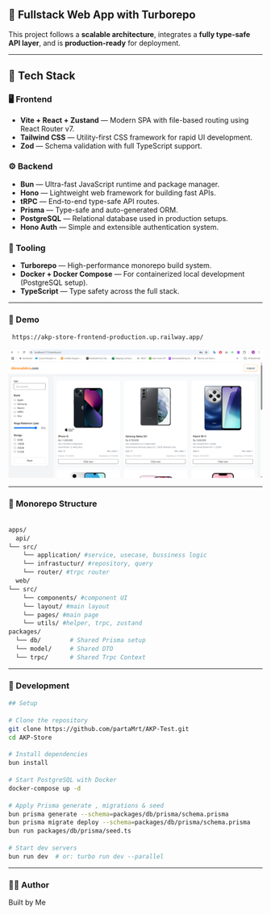 ## 📱 Fullstack Web App with Turborepo

This project follows a **scalable architecture**, integrates a **fully type-safe API layer**, and is **production-ready** for deployment.

---

## 🚀 Tech Stack

### 🖥️ Frontend
- **Vite + React + Zustand** — Modern SPA with file-based routing using React Router v7.
- **Tailwind CSS** — Utility-first CSS framework for rapid UI development.
- **Zod** — Schema validation with full TypeScript support.

### ⚙️ Backend
- **Bun** — Ultra-fast JavaScript runtime and package manager.
- **Hono** — Lightweight web framework for building fast APIs.
- **tRPC** — End-to-end type-safe API routes.
- **Prisma** — Type-safe and auto-generated ORM.
- **PostgreSQL** — Relational database used in production setups.
- **Hono Auth** — Simple and extensible authentication system.

### 🧰 Tooling
- **Turborepo** — High-performance monorepo build system.
- **Docker + Docker Compose** — For containerized local development (PostgreSQL setup).
- **TypeScript** — Type safety across the full stack.

---

### 🧪 Demo

```bash
 https://akp-store-frontend-production.up.railway.app/

```
![Demo](./dashboard.png)

---

### 📁 Monorepo Structure
```bash

apps/
  api/
└── src/
    └── application/ #service, usecase, bussiness logic
    └── infrastuctur/ #repository, query
    └── router/ #trpc router
  web/
└── src/
    └── components/ #component UI
    └── layout/ #main layout
    └── pages/ #main page
    └── utils/ #helper, trpc, zustand
packages/
  └── db/        # Shared Prisma setup
  └── model/     # Shared DTO
  └── trpc/      # Shared Trpc Context
```
---

### 🧪 Development

```bash
## Setup

# Clone the repository
git clone https://github.com/partaMrt/AKP-Test.git
cd AKP-Store

# Install dependencies
bun install

# Start PostgreSQL with Docker
docker-compose up -d

# Apply Prisma generate , migrations & seed
bun prisma generate --schema=packages/db/prisma/schema.prisma
bun prisma migrate deploy --schema=packages/db/prisma/schema.prisma
bun run packages/db/prisma/seed.ts

# Start dev servers
bun run dev  # or: turbo run dev --parallel

```
---

### 👨‍💻 Author

Built by Me
